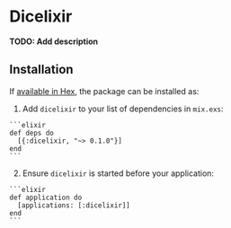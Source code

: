 # Dicelixir

**TODO: Add description**

## Installation

If [available in Hex](https://hex.pm/docs/publish), the package can be installed as:

  1. Add `dicelixir` to your list of dependencies in `mix.exs`:

    ```elixir
    def deps do
      [{:dicelixir, "~> 0.1.0"}]
    end
    ```

  2. Ensure `dicelixir` is started before your application:

    ```elixir
    def application do
      [applications: [:dicelixir]]
    end
    ```

